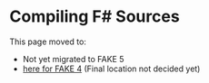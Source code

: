 # Compiling F# Sources

This page moved to:

- Not yet migrated to FAKE 5
- [here for FAKE 4](todo-fsc.html) (Final location not decided yet)

